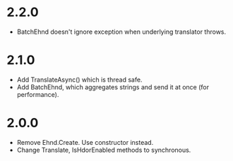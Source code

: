 # 2.2.0
- BatchEhnd doesn't ignore exception when underlying translator throws.

# 2.1.0
- Add TranslateAsync() which is thread safe.
- Add BatchEhnd, which aggregates strings and send it at once (for performance).

# 2.0.0
- Remove Ehnd.Create. Use constructor instead.
- Change Translate, IsHdorEnabled methods to synchronous.